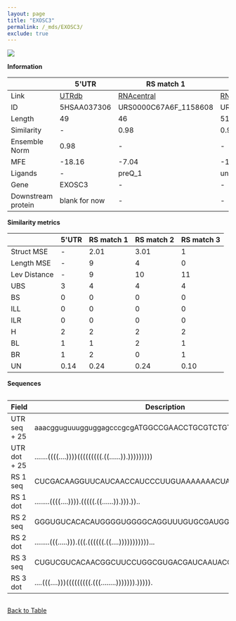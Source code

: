 ```yaml
---
layout: page
title: "EXOSC3"
permalink: /_mds/EXOSC3/
exclude: true
---
```




![](../../alns_9.28.22/aln_5HSAA037306_0.975.png?raw=true)


**Information**

| | 5'UTR       | RS match 1   | RS match 2  | RS match 3 |
| ---- | ----------- | ----------- | ----------- | ----------- |
| Link | <a href="http://utrdb.ba.itb.cnr.it/getutr/5HSAA037306/1" target="_blank" rel="noopener noreferrer">UTRdb</a>   | <a href="https://rnacentral.org/rna/URS0000C67A6F/1158608" target="_blank" rel="noopener noreferrer">RNAcentral</a>     |<a href="https://rnacentral.org/rna/URS0000E60555/207745" target="_blank" rel="noopener noreferrer">RNAcentral</a>  | <a href="https://rnacentral.org/rna/URS0000C3C0C6/1715693" target="_blank" rel="noopener noreferrer">RNAcentral</a>   |
| ID | 5HSAA037306     | URS0000C67A6F_1158608     | URS0000E60555_207745     | URS0000C3C0C6_1715693     |
| Length | 49     |  46    | 51   |  49    |
| Similarity | - | 0.98 | 0.98 | 0.99 |
| Ensemble Norm | 0.98 | - | - | - |
| MFE | -18.16 | -7.04 | -14.27 | -15 |
| Ligands | - | preQ_1 | unknown | SAM |
| Gene | EXOSC3 | - | - | - |
| Downstream protein | blank for now    |    -    | -  | - |


**Similarity metrics**

| | 5'UTR       | RS match 1   | RS match 2  | RS match 3 |
| ---- | ----------- | ----------- | ----------- | ----------- |
| Struct MSE | - | 2.01 | 3.01 | 1 |
| Length MSE | - | 9 | 4 | 0 |
| Lev Distance | - | 9 | 10 | 11 |
| UBS| 3 | 4 | 4 | 4 |
| BS | 0 | 0 | 0 | 0 |
| ILL | 0 | 0 | 0 | 0 |
| ILR | 0 | 0 | 0 | 0 |
| H | 2 | 2 | 2 | 2 |
| BL | 1 | 1 | 2 | 1 |
| BR | 1 | 2 | 0 | 1 |
| UN | 0.14 | 0.24 | 0.24 | 0.10 |

**Sequences**


<div style="overflow-x:auto;">

<table>
<colgroup>
<col width="30%" />
<col width="70%" />
</colgroup>
<thead>
<tr class="header">
<th>Field</th>
<th>Description</th>
</tr>
</thead>
<tbody>
<tr>
<td markdown="span">UTR seq + 25 </td>
<td markdown="span"> aaacgguguuugguggagcccgcgATGGCCGAACCTGCGTCTGTCGCGG </td>
</tr>
<tr>
<td markdown="span">UTR dot + 25  </td>
<td markdown="span"> .......((((....))))(((((((((.((......)).)))))))))
</td>
</tr>


<tr>
<td markdown="span">RS 1 seq </td>
<td markdown="span"> CUCGACAAGGUUCAUCAACCAUCCCUUGUAAAAAAACUAGGAGAAA
</td>
</tr>


<tr>
<td markdown="span">RS 1 dot </td>
<td markdown="span"> ........((((....)))).(((((.((......)).))).))..
</td>
</tr>


<tr>
<td markdown="span">RS 2 seq </td>
<td markdown="span"> GGGUGUCACACAUGGGGUGGGGCAGGUUUGUGCGAUGGUCGGGCCGCCACG
</td>
</tr>


<tr>
<td markdown="span">RS 2 dot </td>
<td markdown="span"> ........(((.....))).(((.((((((.((....)))))))))))...
</td>
</tr>


<tr>
<td markdown="span">RS 3 seq </td>
<td markdown="span"> CUGUCGUCACAACGGCUUCCUGGCGUGACGAUCAAUACCCAGUGGAGCA
</td>
</tr>


<tr>
<td markdown="span">RS 3 dot </td>
<td markdown="span"> ....(((....)))(((((((((.(((........))))))).))))).
</td>
</tr>

</tbody>
</table>


</div>


[Back to Table](../../display)
